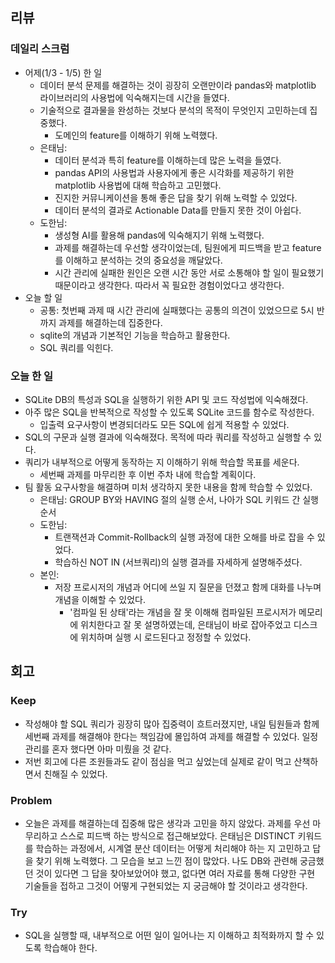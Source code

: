 ## 리뷰
### 데일리 스크럼
- 어제(1/3 - 1/5) 한 일
  - 데이터 분석 문제를 해결하는 것이 굉장히 오랜만이라 pandas와 matplotlib 라이브러리의 사용법에 익숙해지는데 시간을 들였다.
  - 기술적으로 결과물을 완성하는 것보다 분석의 목적이 무엇인지 고민하는데 집중했다.
    - 도메인의 feature를 이해하기 위해 노력했다.
  - 은태님:
    - 데이터 분석과 특히 feature를 이해하는데 많은 노력을 들였다.
    - pandas API의 사용법과 사용자에게 좋은 시각화를 제공하기 위한 matplotlib 사용법에 대해 학습하고 고민했다.
    - 진지한 커뮤니케이션을 통해 좋은 답을 찾기 위해 노력할 수 있었다.
    - 데이터 분석의 결과로 Actionable Data를 만들지 못한 것이 아쉽다.
  - 도한님:
    - 생성형 AI를 활용해 pandas에 익숙해지기 위해 노력했다.
    - 과제를 해결하는데 우선할 생각이었는데, 팀원에게 피드백을 받고 feature를 이해하고 분석하는 것의 중요성을 깨달았다.
    - 시간 관리에 실패한 원인은 오랜 시간 동안 서로 소통해야 할 일이 필요했기 때문이라고 생각한다. 따라서 꼭 필요한 경험이었다고 생각한다.
- 오늘 할 일
  - 공통: 첫번째 과제 때 시간 관리에 실패했다는 공통의 의견이 있었으므로 5시 반까지 과제를 해결하는데 집중한다.
  - sqlite의 개념과 기본적인 기능을 학습하고 활용한다.
  - SQL 쿼리를 익힌다.

### 오늘 한 일
- SQLite DB의 특성과 SQL을 실행하기 위한 API 및 코드 작성법에 익숙해졌다.
- 아주 많은 SQL을 반복적으로 작성할 수 있도록 SQLite 코드를 함수로 작성한다.
  - 입출력 요구사항이 변경되더라도 모든 SQL에 쉽게 적용할 수 있었다.
- SQL의 구문과 실행 결과에 익숙해졌다. 목적에 따라 쿼리를 작성하고 실행할 수 있다.
- 쿼리가 내부적으로 어떻게 동작하는 지 이해하기 위해 학습할 목표를 세운다.
  - 세번째 과제를 마무리한 후 이번 주차 내에 학습할 계획이다.
- 팀 활동 요구사항을 해결하며 미처 생각하지 못한 내용을 함께 학습할 수 있었다.
  - 은태님: GROUP BY와 HAVING 절의 실행 순서, 나아가 SQL 키워드 간 실행 순서
  - 도한님:
    - 트랜잭션과 Commit-Rollback의 실행 과정에 대한 오해를 바로 잡을 수 있었다.
    - 학습하신 NOT IN (서브쿼리)의 실행 결과를 자세하게 설명해주셨다.
  - 본인:
    - 저장 프로시저의 개념과 어디에 쓰일 지 질문을 던졌고 함께 대화를 나누며 개념을 이해할 수 있었다.
      - '컴파일 된 상태'라는 개념을 잘 못 이해해 컴파일된 프로시저가 메모리에 위치한다고 잘 못 설명하였는데, 은태님이 바로 잡아주었고 디스크에 위치하며 실행 시 로드된다고 정정할 수 있었다.

## 회고
### Keep
- 작성해야 할 SQL 쿼리가 굉장히 많아 집중력이 흐트러졌지만, 내일 팀원들과 함께 세번째 과제를 해결해야 한다는 책임감에 몰입하여 과제를 해결할 수 있었다. 일정 관리를 혼자 했다면 아마 미뤘을 것 같다.
- 저번 회고에 다른 조원들과도 같이 점심을 먹고 싶었는데 실제로 같이 먹고 산책하면서 친해질 수 있었다.
### Problem
- 오늘은 과제를 해결하는데 집중해 많은 생각과 고민을 하지 않았다. 과제를 우선 마무리하고 스스로 피드백 하는 방식으로 접근해보았다. 은태님은 DISTINCT 키워드를 학습하는 과정에서, 시계열 분산 데이터는 어떻게 처리해야 하는 지 고민하고 답을 찾기 위해 노력했다. 그 모습을 보고 느낀 점이 많았다. 나도 DB와 관련해 궁금했던 것이 있다면 그 답을 찾아보았어야 했고, 없다면 여러 자료를 통해 다양한 구현 기술들을 접하고 그것이 어떻게 구현되었는 지 궁금해야 할 것이라고 생각한다.
### Try
- SQL을 실행할 때, 내부적으로 어떤 일이 일어나는 지 이해하고 최적화까지 할 수 있도록 학습해야 한다.